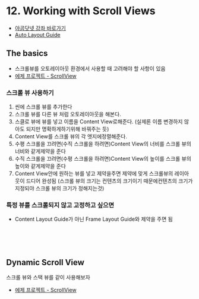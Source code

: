 # 12. Working with Scroll Views

- [야곰닷넷 강좌 바로가기](https://yagom.net/courses/autolayout/lessons/working-with-scroll-views/topic/the-basis/)
- [Auto Layout Guide](https://developer.apple.com/library/archive/documentation/UserExperience/Conceptual/AutolayoutPG/WorkingwithScrollViews.html#//apple_ref/doc/uid/TP40010853-CH24-SW1)

## The basics

- 스크롤뷰를 오토레이아웃 환경에서 사용할 때 고려해야 할 사항이 있음
- [에제 프로젝트 - ScrollView](./ScrollView)

### 스크롤 뷰 사용하기

1. 씬에 스크롤 뷰를 추가한다
2. 스크롤 뷰를 다른 뷰 처럼 오토레이아웃을 해본다.
3. 스클로 뷰에 뷰를 넣고 이름을 Content View로해준다. (실제론 이름 변경하지 않아도 되지만 명확하게하기위해 바꿔주는 듯)
4. Content View를 스크롤 뷰의 각 엣지에정렬해준다.
5. 수평 스크롤을 끄려면(수직 스크롤을 하려면)Content View의 너비를 스크롤 뷰의 너비와 같게제약을 준다
6. 수직 스크롤을 끄려면(수평 스크롤을 하려면)Content View의 높이를 스크롤 뷰의 높이와 같게제약을 준다
7. Content View안에 원하는 뷰를 넣고 제약을주면 제약에 맞게 스크롤뷰의 레이아웃이 드디어 완성됨 (스크롤 뷰의 크기는 컨텐츠의 크기이기 때문에컨텐츠의 크기가 지정되야 스크롤 뷰의 크기가 정해지는것)

### 특정 뷰를 스크롤되지 않고 고정하고 싶으면

- Content Layout Guide가 아닌 Frame Layout Guide와 제약을 주면 됨 

<br/><br/><br/>


## Dynamic Scroll View

스크롤 뷰와 스택 뷰를 같이 사용해보자

- [에제 프로젝트 - ScrollView](./ScrollView)

